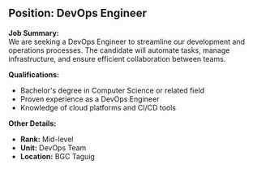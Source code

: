 ## **Position: DevOps Engineer**

**Job Summary:**  
We are seeking a DevOps Engineer to streamline our development and operations processes. The candidate will automate tasks, manage infrastructure, and ensure efficient collaboration between teams.

**Qualifications:**  
- Bachelor's degree in Computer Science or related field
- Proven experience as a DevOps Engineer
- Knowledge of cloud platforms and CI/CD tools

**Other Details:**
- **Rank:** Mid-level
- **Unit:** DevOps Team
- **Location:** BGC Taguig